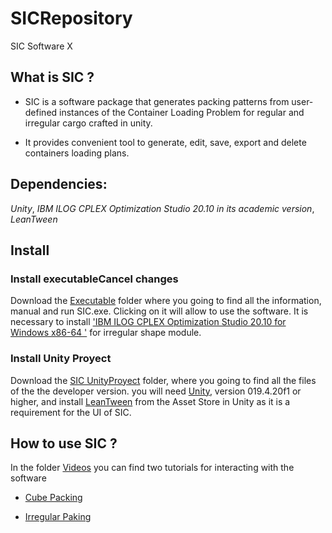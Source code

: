 # SICRepository
 SIC Software X

## What is SIC ? 

- SIC is a software package that generates  packing  patterns  from  user-defined instances of the Container Loading Problem for regular and irregular cargo crafted in unity. 

- It provides convenient tool to generate, edit, save, export and delete containers loading plans. 

  

## Dependencies: 

_Unity_, _IBM ILOG CPLEX Optimization Studio 20.10 in its academic version_, _LeanTween_  

  

## Install 

### Install executableCancel changes 

Download the [Executable](https://github.com/jcpachon10/SICRepository/tree/main/SIC_Executable) folder where you going to find all the information, manual and run SIC.exe. Clicking on it will allow to use the software. It is necessary to install ['IBM ILOG CPLEX Optimization Studio 20.10 for Windows x86-64 '](https://www.ibm.com/support/pages/downloading-ibm-ilog-cplex-optimization-studio-2010) for irregular shape module. 

  

### Install Unity Proyect 

Download the [SIC UnityProyect](https://github.com/jcpachon10/SICRepository/tree/main/SIC_UnityProyect) folder, where you going to find all the files of the the developer version. you will need [Unity](https://unity3d.com/get-unity/download/archive?_ga=2.130353356.274261021.1635430705-588299445.1614368359), version 019.4.20f1 or higher, and install [LeanTween](https://assetstore.unity.com/packages/tools/animation/leantween-3595#content) from the Asset Store in Unity as it is a requirement for the UI of SIC. 

  

## How to use SIC ? 

In the folder [Videos](https://github.com/jcpachon10/SICRepository/tree/main/Videos) you can find two tutorials for interacting with the software 

- [Cube Packing](https://github.com/jcpachon10/SICRepository/blob/main/Videos/SICCubeCargo.mp4)

- [Irregular Paking](https://github.com/jcpachon10/SICRepository/blob/main/Videos/SICIrregularCargo.mp4)
